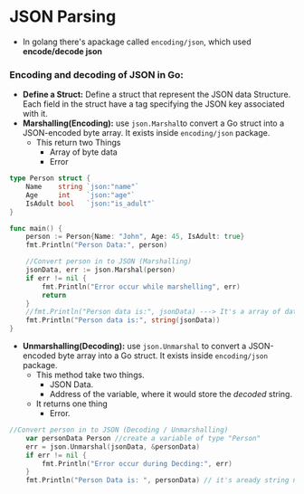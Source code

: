 # JSON Parsing
- In golang there's apackage called `encoding/json`, which used **encode/decode json**

### Encoding and decoding of JSON in Go:
- **Define a Struct:** Define a struct that represent the JSON data Structure. Each field in the struct have a tag specifying the JSON key associated with it.
- **Marshalling(Encoding):** use `json.Marshal`to convert a Go struct into a JSON-encoded byte array. It exists inside `encoding/json` package.
    - This return two Things
        - Array of byte data
        - Error
``` Go
type Person struct {
	Name    string `json:"name"`
	Age     int    `json:"age"`
	IsAdult bool   `json:"is_adult"`
}

func main() {
	person := Person{Name: "John", Age: 45, IsAdult: true}
	fmt.Println("Person Data:", person)

	//Convert person in to JSON (Marshalling)
	jsonData, err := json.Marshal(person)
	if err != nil {
		fmt.Println("Error occur while marshelling", err)
		return
	}
	//fmt.Println("Person data is:", jsonData) ---> It's a array of data, so we can't directly access it
	fmt.Println("Person data is:", string(jsonData))
}

```
- **Unmarshalling(Decoding):** use `json.Unmarshal` to convert a JSON-encoded byte array into a Go struct. It exists inside `encoding/json` package.
    - This method take two things.
        - JSON Data.
        - Address of the variable, where it would store the *decoded* string.
    - It returns one thing
        - Error.
``` Go
//Convert person in to JSON (Decoding / Unmarshalling)
	var personData Person //create a variable of type "Person"
	err = json.Unmarshal(jsonData, &personData)
	if err != nil {
		fmt.Println("Error occur during Decding:", err)
	}
	fmt.Println("Person Data is: ", personData) // it's aready string no need to convert string
```